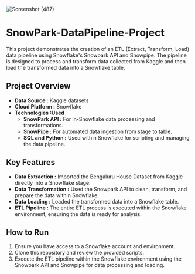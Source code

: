 ![Screenshot (487)](https://github.com/user-attachments/assets/6b8006a0-f44c-4045-9c33-3a4edb232e0e)



# SnowPark-DataPipeline-Project

This project demonstrates the creation of an ETL (Extract, Transform, Load) data pipeline using Snowflake's Snowpark API and Snowpipe. The pipeline is designed to process and transform data collected from Kaggle and then load the transformed data into a Snowflake table.

## Project Overview

- **Data Source :** Kaggle datasets
- **Cloud Platform :** Snowflake
- **Technologies :Used**
  - **SnowPark API :** For in-Snowflake data processing and transformations.
  - **SnowPipe :** For automated data ingestion from stage to table.
  - **SQL and Python :** Used within Snowflake for scripting and managing the data pipeline.
  
## Key Features

- **Data Extraction :** Imported the Bengaluru House Dataset from Kaggle directly into a Snowflake stage.
- **Data Transformation :** Used the Snowpark API to clean, transform, and prepare the data within Snowflake.
- **Data Loading :** Loaded the transformed data into a Snowflake table.
- **ETL Pipeline :** The entire ETL process is executed within the Snowflake environment, ensuring the data is ready for analysis.

## How to Run

1. Ensure you have access to a Snowflake account and environment.
2. Clone this repository and review the provided scripts.
3. Execute the ETL pipeline within the Snowflake environment using the Snowpark API and Snowpipe for data processing and loading.
